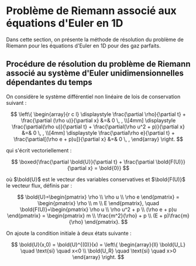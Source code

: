 # Problème de Riemann associé aux équations d'Euler en 1D

Dans cette section, on présente la méthode de résolution du problème de Riemann pour les équations d'Euler en 1D pour des gaz parfaits.

## Procédure de résolution du problème de Riemann associé au système d'Euler unidimensionnelles dépendantes du temps

On considère le système différentiel non linéaire de lois de conservation suivant :


$$
\left\{
\begin{array}{r c l}
\displaystyle \frac{\partial \rho}{\partial t} + \frac{\partial (\rho u)}{\partial x}  &=& 0 \, , \\[4mm]
\displaystyle \frac{\partial(\rho u)}{\partial t} + \frac{\partial(\rho u^2 + p)}{\partial x} &=& 0 \, , \\[4mm]
\displaystyle \frac{\partial\rho e}{\partial t} + \frac{\partial[(\rho e + p)u]}{\partial x} &=& 0 \, ,
\end{array} 
\right.
$$

qui s'écrit vectoriellement : 

$$
 \boxed{\frac{\partial \bold{U}}{\partial t} + \frac{\partial \bold{F(U)}}{\partial x} = \bold{0}} 
$$

où $\bold{U}$ est le vecteur des variables conservatives et $\bold{F(U)}$ le vecteur flux, définis par : 

$$
\bold{U}=\begin{pmatrix} \rho \\ \rho u \\ \rho e \end{pmatrix} = \begin{pmatrix} \rho \\ m \\ E \end{pmatrix}, \quad \bold{F(U)}=\begin{pmatrix} \rho u \\ \rho u^2 + p \\ (\rho e + p)u \end{pmatrix} = \begin{pmatrix} m \\ \frac{m^2}{\rho} + p \\ (E + p)\frac{m}{\rho} \end{pmatrix}.
$$

On ajoute la condition initiale à deux états suivante :  

$$
\bold{U}(x,0) = \bold{U}^{(0)}(x) =
\left\{
\begin{array}{ll}
 \bold{U_L} \quad \text{si} \quad x<0 \\
 \bold{U_R} \quad \text{si} \quad x>0 
\end{array}
\right.
$$



